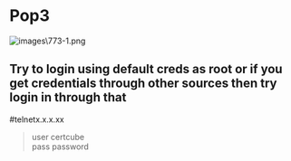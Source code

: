 # **Pop3**

![images\773-1.png](https://oscpnotes.infosecsanyam.in/images/773-1.png)  

## Try to login using default creds as root or if you get credentials through other sources then try login in through that  
#telnetx.x.x.xx  
>user certcube  
>pass password